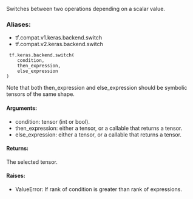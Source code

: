 Switches between two operations depending on a scalar value.
### Aliases:
- tf.compat.v1.keras.backend.switch
- tf.compat.v2.keras.backend.switch

```
 tf.keras.backend.switch(
    condition,
    then_expression,
    else_expression
)
```
Note that both then_expression and else_expression should be symbolic tensors of the same shape.
#### Arguments:
- condition: tensor (int or bool).
- then_expression: either a tensor, or a callable that returns a tensor.
- else_expression: either a tensor, or a callable that returns a tensor.
#### Returns:
The selected tensor.
#### Raises:
- ValueError: If rank of condition is greater than rank of expressions.
